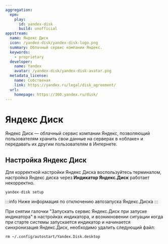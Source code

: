 ```yaml
---
aggregation:
  epm:
    play:
      id: yandex-disk
      build: unofficial
appstream:
  name: Яндекс Диск
  icon: /yandex-disk/yandex-disk-logo.png
  summary: Облачный сервис компании Яндекс.
  keywords:
    - proprietary
  developer:
    name: Yandex
    avatar: /yandex-disk/yandex-disk-avatar.png
  metadata_license:
    name: Собственая
    link: https://yandex.ru/legal/disk_agreement/
  url:
    homepage: https://360.yandex.ru/disk/
---
```


# Яндекс Диск

Яндекс Диск — облачный сервис компании Яндекс, позволяющий пользователям хранить свои данные на серверах в «облаке» и передавать их другим пользователям в Интернете.

<!--@include: @apps/_parts/install/content-epm-play.md-->

## Настройка Яндекс Диск

Для корректной настройки Яндекс Диска воспользуйтесь терминалом, настройка Яндекс диска через **Индикатор Яндекс.Диск** работает некорректно.

```shell
yandex-disk setup
```

:::info
Ниже информация по отключению автозапуска Яндекс.Диска
:::

При снятии галочки "Запускать сервис Яндекс.Диск при запуске индикатора" в настройках индикатора, и возникновении ситуации когда при старте системы запускается индикатор и начинается синхронизация Яндекс.Диск, необходимо удалить следующий файл:

```shell
rm ~/.config/autostart/Yandex.Disk.desktop
```
